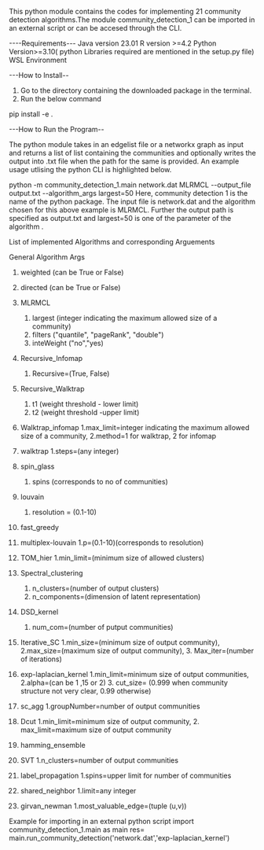 This python module contains the codes for implementing 21 community detection algorithms.The  module community_detection_1 can be imported in an 
external script or can be accesed through the CLI. 

----Requirements---
Java version 23.01
R version >=4.2
Python Version>=3.10( python Libraries required are mentioned in the setup.py file)
WSL Environment

---How to Install--
1. Go to the directory containing the downloaded package in the terminal.
2. Run the below command

pip install -e .

---How to Run the Program--

The python module takes in an edgelist file or a networkx graph as input and returns a list of list containing the communities and optionally writes the output into .txt file when the path for the same is provided. An example usage utlising the python CLI is highlighted below. 

python -m community_detection_1.main network.dat MLRMCL --output_file output.txt --algorithm_args largest=50 
Here, community detection 1 is the name of the python package. The input file is network.dat and the algorithm chosen for this above example is MLRMCL. Further the output path is specified as output.txt and largest=50 is one of the parameter of the algorithm .

List of implemented Algorithms and corresponding  Arguements

General Algorithm Args
1. weighted (can be True or False)
2. directed (can be True or False)

1. MLRMCL
    1. largest (integer indicating the maximum allowed size of a community) 
    2. filters ("quantile", "pageRank", "double")
    3. inteWeight ("no","yes)

2. Recursive_Infomap
    1. Recursive=(True, False)
3. Recursive_Walktrap
    1. t1 (weight threshold - lower limit)
    2. t2 (weight threshold -upper limit)
4. Walktrap_infomap
    1.max_limit=integer indicating the maximum allowed size of a community,
    2.method=1 for walktrap, 2 for infomap
5. walktrap
    1.steps=(any integer)
6. spin_glass
    1. spins (corresponds to no of communities)
7. louvain
    1. resolution = (0.1-10)
8. fast_greedy
9. multiplex-louvain
    1.p=(0.1-10)(corresponds to resolution)
10. TOM_hier
    1.min_limit=(minimum size of allowed clusters)
11. Spectral_clustering
    1. n_clusters=(number of output clusters)
    2. n_components=(dimension of latent representation)
12. DSD_kernel
    1. num_com=(number of putput communities)
13. Iterative_SC
    1.min_size=(minimum size of output community),
    2.max_size=(maximum size of output community), 
    3. Max_iter=(number of iterations)
14. exp-laplacian_kernel
    1.min_limit=minimum size of output communities,
    2.alpha=(can be 1 ,15 or 2)
    3. cut_size= (0.999 when community structure not very clear, 0.99 otherwise)
15. sc_agg
    1.groupNumber=number of output communities
16. Dcut
    1.min_limit=minimum size of output community,
    2. max_limit=maximum size of output community
17. hamming_ensemble
18. SVT
    1.n_clusters=number of output communities
19. label_propagation
    1.spins=upper limit for number of communities
20. shared_neighbor
    1.limit=any integer
21. girvan_newman
    1.most_valuable_edge=(tuple (u,v))

Example for importing in an external python script
import community_detection_1.main as main
res= main.run_community_detection('network.dat','exp-laplacian_kernel')

